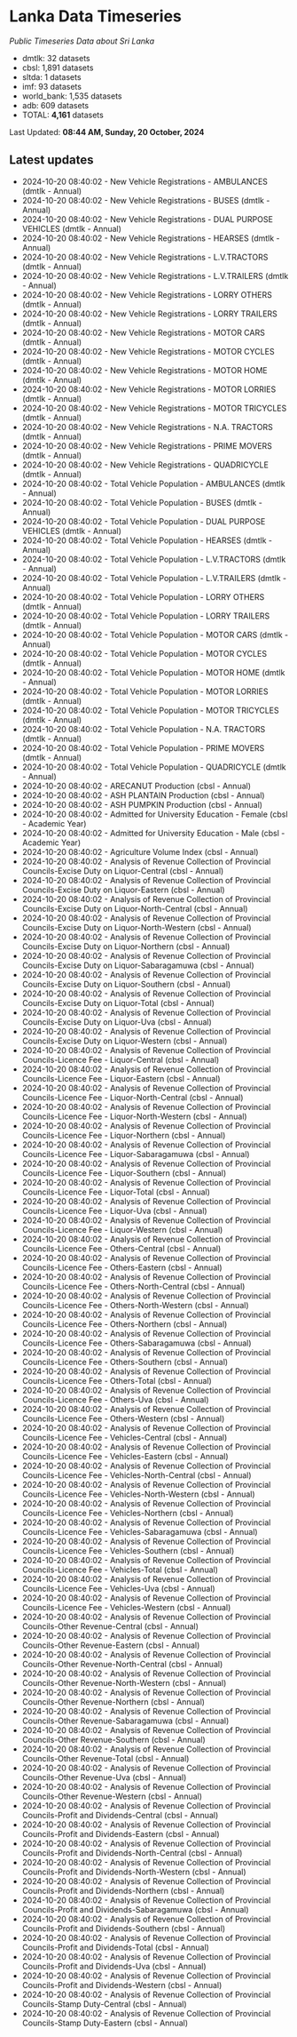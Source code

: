 # Lanka Data Timeseries
*Public Timeseries Data about Sri Lanka*

* dmtlk: 32 datasets
* cbsl: 1,891 datasets
* sltda: 1 datasets
* imf: 93 datasets
* world_bank: 1,535 datasets
* adb: 609 datasets
* TOTAL: **4,161** datasets

Last Updated: **08:44 AM, Sunday, 20 October, 2024**

## Latest updates

* 2024-10-20 08:40:02 - New Vehicle Registrations - AMBULANCES (dmtlk - Annual)
* 2024-10-20 08:40:02 - New Vehicle Registrations - BUSES (dmtlk - Annual)
* 2024-10-20 08:40:02 - New Vehicle Registrations - DUAL PURPOSE VEHICLES (dmtlk - Annual)
* 2024-10-20 08:40:02 - New Vehicle Registrations - HEARSES (dmtlk - Annual)
* 2024-10-20 08:40:02 - New Vehicle Registrations - L.V.TRACTORS (dmtlk - Annual)
* 2024-10-20 08:40:02 - New Vehicle Registrations - L.V.TRAILERS (dmtlk - Annual)
* 2024-10-20 08:40:02 - New Vehicle Registrations - LORRY OTHERS (dmtlk - Annual)
* 2024-10-20 08:40:02 - New Vehicle Registrations - LORRY TRAILERS (dmtlk - Annual)
* 2024-10-20 08:40:02 - New Vehicle Registrations - MOTOR CARS (dmtlk - Annual)
* 2024-10-20 08:40:02 - New Vehicle Registrations - MOTOR CYCLES (dmtlk - Annual)
* 2024-10-20 08:40:02 - New Vehicle Registrations - MOTOR HOME (dmtlk - Annual)
* 2024-10-20 08:40:02 - New Vehicle Registrations - MOTOR LORRIES (dmtlk - Annual)
* 2024-10-20 08:40:02 - New Vehicle Registrations - MOTOR TRICYCLES (dmtlk - Annual)
* 2024-10-20 08:40:02 - New Vehicle Registrations - N.A. TRACTORS (dmtlk - Annual)
* 2024-10-20 08:40:02 - New Vehicle Registrations - PRIME MOVERS (dmtlk - Annual)
* 2024-10-20 08:40:02 - New Vehicle Registrations - QUADRICYCLE (dmtlk - Annual)
* 2024-10-20 08:40:02 - Total Vehicle Population - AMBULANCES (dmtlk - Annual)
* 2024-10-20 08:40:02 - Total Vehicle Population - BUSES (dmtlk - Annual)
* 2024-10-20 08:40:02 - Total Vehicle Population - DUAL PURPOSE VEHICLES (dmtlk - Annual)
* 2024-10-20 08:40:02 - Total Vehicle Population - HEARSES (dmtlk - Annual)
* 2024-10-20 08:40:02 - Total Vehicle Population - L.V.TRACTORS (dmtlk - Annual)
* 2024-10-20 08:40:02 - Total Vehicle Population - L.V.TRAILERS (dmtlk - Annual)
* 2024-10-20 08:40:02 - Total Vehicle Population - LORRY OTHERS (dmtlk - Annual)
* 2024-10-20 08:40:02 - Total Vehicle Population - LORRY TRAILERS (dmtlk - Annual)
* 2024-10-20 08:40:02 - Total Vehicle Population - MOTOR CARS (dmtlk - Annual)
* 2024-10-20 08:40:02 - Total Vehicle Population - MOTOR CYCLES (dmtlk - Annual)
* 2024-10-20 08:40:02 - Total Vehicle Population - MOTOR HOME (dmtlk - Annual)
* 2024-10-20 08:40:02 - Total Vehicle Population - MOTOR LORRIES (dmtlk - Annual)
* 2024-10-20 08:40:02 - Total Vehicle Population - MOTOR TRICYCLES (dmtlk - Annual)
* 2024-10-20 08:40:02 - Total Vehicle Population - N.A. TRACTORS (dmtlk - Annual)
* 2024-10-20 08:40:02 - Total Vehicle Population - PRIME MOVERS (dmtlk - Annual)
* 2024-10-20 08:40:02 - Total Vehicle Population - QUADRICYCLE (dmtlk - Annual)
* 2024-10-20 08:40:02 - ARECANUT Production (cbsl - Annual)
* 2024-10-20 08:40:02 - ASH PLANTAIN Production (cbsl - Annual)
* 2024-10-20 08:40:02 - ASH PUMPKIN Production (cbsl - Annual)
* 2024-10-20 08:40:02 - Admitted for University Education - Female (cbsl - Academic Year)
* 2024-10-20 08:40:02 - Admitted for University Education - Male (cbsl - Academic Year)
* 2024-10-20 08:40:02 - Agriculture Volume Index (cbsl - Annual)
* 2024-10-20 08:40:02 - Analysis of Revenue Collection of Provincial Councils-Excise Duty on Liquor-Central (cbsl - Annual)
* 2024-10-20 08:40:02 - Analysis of Revenue Collection of Provincial Councils-Excise Duty on Liquor-Eastern (cbsl - Annual)
* 2024-10-20 08:40:02 - Analysis of Revenue Collection of Provincial Councils-Excise Duty on Liquor-North-Central (cbsl - Annual)
* 2024-10-20 08:40:02 - Analysis of Revenue Collection of Provincial Councils-Excise Duty on Liquor-North-Western (cbsl - Annual)
* 2024-10-20 08:40:02 - Analysis of Revenue Collection of Provincial Councils-Excise Duty on Liquor-Northern (cbsl - Annual)
* 2024-10-20 08:40:02 - Analysis of Revenue Collection of Provincial Councils-Excise Duty on Liquor-Sabaragamuwa (cbsl - Annual)
* 2024-10-20 08:40:02 - Analysis of Revenue Collection of Provincial Councils-Excise Duty on Liquor-Southern (cbsl - Annual)
* 2024-10-20 08:40:02 - Analysis of Revenue Collection of Provincial Councils-Excise Duty on Liquor-Total (cbsl - Annual)
* 2024-10-20 08:40:02 - Analysis of Revenue Collection of Provincial Councils-Excise Duty on Liquor-Uva (cbsl - Annual)
* 2024-10-20 08:40:02 - Analysis of Revenue Collection of Provincial Councils-Excise Duty on Liquor-Western (cbsl - Annual)
* 2024-10-20 08:40:02 - Analysis of Revenue Collection of Provincial Councils-Licence Fee - Liquor-Central (cbsl - Annual)
* 2024-10-20 08:40:02 - Analysis of Revenue Collection of Provincial Councils-Licence Fee - Liquor-Eastern (cbsl - Annual)
* 2024-10-20 08:40:02 - Analysis of Revenue Collection of Provincial Councils-Licence Fee - Liquor-North-Central (cbsl - Annual)
* 2024-10-20 08:40:02 - Analysis of Revenue Collection of Provincial Councils-Licence Fee - Liquor-North-Western (cbsl - Annual)
* 2024-10-20 08:40:02 - Analysis of Revenue Collection of Provincial Councils-Licence Fee - Liquor-Northern (cbsl - Annual)
* 2024-10-20 08:40:02 - Analysis of Revenue Collection of Provincial Councils-Licence Fee - Liquor-Sabaragamuwa (cbsl - Annual)
* 2024-10-20 08:40:02 - Analysis of Revenue Collection of Provincial Councils-Licence Fee - Liquor-Southern (cbsl - Annual)
* 2024-10-20 08:40:02 - Analysis of Revenue Collection of Provincial Councils-Licence Fee - Liquor-Total (cbsl - Annual)
* 2024-10-20 08:40:02 - Analysis of Revenue Collection of Provincial Councils-Licence Fee - Liquor-Uva (cbsl - Annual)
* 2024-10-20 08:40:02 - Analysis of Revenue Collection of Provincial Councils-Licence Fee - Liquor-Western (cbsl - Annual)
* 2024-10-20 08:40:02 - Analysis of Revenue Collection of Provincial Councils-Licence Fee - Others-Central (cbsl - Annual)
* 2024-10-20 08:40:02 - Analysis of Revenue Collection of Provincial Councils-Licence Fee - Others-Eastern (cbsl - Annual)
* 2024-10-20 08:40:02 - Analysis of Revenue Collection of Provincial Councils-Licence Fee - Others-North-Central (cbsl - Annual)
* 2024-10-20 08:40:02 - Analysis of Revenue Collection of Provincial Councils-Licence Fee - Others-North-Western (cbsl - Annual)
* 2024-10-20 08:40:02 - Analysis of Revenue Collection of Provincial Councils-Licence Fee - Others-Northern (cbsl - Annual)
* 2024-10-20 08:40:02 - Analysis of Revenue Collection of Provincial Councils-Licence Fee - Others-Sabaragamuwa (cbsl - Annual)
* 2024-10-20 08:40:02 - Analysis of Revenue Collection of Provincial Councils-Licence Fee - Others-Southern (cbsl - Annual)
* 2024-10-20 08:40:02 - Analysis of Revenue Collection of Provincial Councils-Licence Fee - Others-Total (cbsl - Annual)
* 2024-10-20 08:40:02 - Analysis of Revenue Collection of Provincial Councils-Licence Fee - Others-Uva (cbsl - Annual)
* 2024-10-20 08:40:02 - Analysis of Revenue Collection of Provincial Councils-Licence Fee - Others-Western (cbsl - Annual)
* 2024-10-20 08:40:02 - Analysis of Revenue Collection of Provincial Councils-Licence Fee - Vehicles-Central (cbsl - Annual)
* 2024-10-20 08:40:02 - Analysis of Revenue Collection of Provincial Councils-Licence Fee - Vehicles-Eastern (cbsl - Annual)
* 2024-10-20 08:40:02 - Analysis of Revenue Collection of Provincial Councils-Licence Fee - Vehicles-North-Central (cbsl - Annual)
* 2024-10-20 08:40:02 - Analysis of Revenue Collection of Provincial Councils-Licence Fee - Vehicles-North-Western (cbsl - Annual)
* 2024-10-20 08:40:02 - Analysis of Revenue Collection of Provincial Councils-Licence Fee - Vehicles-Northern (cbsl - Annual)
* 2024-10-20 08:40:02 - Analysis of Revenue Collection of Provincial Councils-Licence Fee - Vehicles-Sabaragamuwa (cbsl - Annual)
* 2024-10-20 08:40:02 - Analysis of Revenue Collection of Provincial Councils-Licence Fee - Vehicles-Southern (cbsl - Annual)
* 2024-10-20 08:40:02 - Analysis of Revenue Collection of Provincial Councils-Licence Fee - Vehicles-Total (cbsl - Annual)
* 2024-10-20 08:40:02 - Analysis of Revenue Collection of Provincial Councils-Licence Fee - Vehicles-Uva (cbsl - Annual)
* 2024-10-20 08:40:02 - Analysis of Revenue Collection of Provincial Councils-Licence Fee - Vehicles-Western (cbsl - Annual)
* 2024-10-20 08:40:02 - Analysis of Revenue Collection of Provincial Councils-Other Revenue-Central (cbsl - Annual)
* 2024-10-20 08:40:02 - Analysis of Revenue Collection of Provincial Councils-Other Revenue-Eastern (cbsl - Annual)
* 2024-10-20 08:40:02 - Analysis of Revenue Collection of Provincial Councils-Other Revenue-North-Central (cbsl - Annual)
* 2024-10-20 08:40:02 - Analysis of Revenue Collection of Provincial Councils-Other Revenue-North-Western (cbsl - Annual)
* 2024-10-20 08:40:02 - Analysis of Revenue Collection of Provincial Councils-Other Revenue-Northern (cbsl - Annual)
* 2024-10-20 08:40:02 - Analysis of Revenue Collection of Provincial Councils-Other Revenue-Sabaragamuwa (cbsl - Annual)
* 2024-10-20 08:40:02 - Analysis of Revenue Collection of Provincial Councils-Other Revenue-Southern (cbsl - Annual)
* 2024-10-20 08:40:02 - Analysis of Revenue Collection of Provincial Councils-Other Revenue-Total (cbsl - Annual)
* 2024-10-20 08:40:02 - Analysis of Revenue Collection of Provincial Councils-Other Revenue-Uva (cbsl - Annual)
* 2024-10-20 08:40:02 - Analysis of Revenue Collection of Provincial Councils-Other Revenue-Western (cbsl - Annual)
* 2024-10-20 08:40:02 - Analysis of Revenue Collection of Provincial Councils-Profit and Dividends-Central (cbsl - Annual)
* 2024-10-20 08:40:02 - Analysis of Revenue Collection of Provincial Councils-Profit and Dividends-Eastern (cbsl - Annual)
* 2024-10-20 08:40:02 - Analysis of Revenue Collection of Provincial Councils-Profit and Dividends-North-Central (cbsl - Annual)
* 2024-10-20 08:40:02 - Analysis of Revenue Collection of Provincial Councils-Profit and Dividends-North-Western (cbsl - Annual)
* 2024-10-20 08:40:02 - Analysis of Revenue Collection of Provincial Councils-Profit and Dividends-Northern (cbsl - Annual)
* 2024-10-20 08:40:02 - Analysis of Revenue Collection of Provincial Councils-Profit and Dividends-Sabaragamuwa (cbsl - Annual)
* 2024-10-20 08:40:02 - Analysis of Revenue Collection of Provincial Councils-Profit and Dividends-Southern (cbsl - Annual)
* 2024-10-20 08:40:02 - Analysis of Revenue Collection of Provincial Councils-Profit and Dividends-Total (cbsl - Annual)
* 2024-10-20 08:40:02 - Analysis of Revenue Collection of Provincial Councils-Profit and Dividends-Uva (cbsl - Annual)
* 2024-10-20 08:40:02 - Analysis of Revenue Collection of Provincial Councils-Profit and Dividends-Western (cbsl - Annual)
* 2024-10-20 08:40:02 - Analysis of Revenue Collection of Provincial Councils-Stamp Duty-Central (cbsl - Annual)
* 2024-10-20 08:40:02 - Analysis of Revenue Collection of Provincial Councils-Stamp Duty-Eastern (cbsl - Annual)
